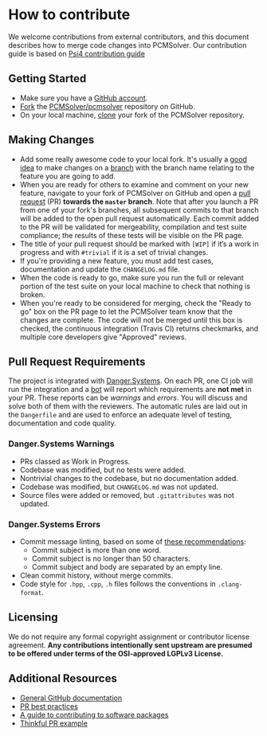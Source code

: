 # How to contribute

We welcome contributions from external contributors, and this document
describes how to merge code changes into PCMSolver.
Our contribution guide is based on [Psi4 contribution guide](https://github.com/psi4/psi4/blob/master/.github/CONTRIBUTING.md)

## Getting Started

* Make sure you have a [GitHub account](https://github.com/signup/free).
* [Fork](https://help.github.com/articles/fork-a-repo/) the
  [PCMSolver/pcmsolver](https://github.com/PCMSolver/pcmsolver) repository on GitHub.
* On your local machine,
  [clone](https://help.github.com/articles/cloning-a-repository/) your fork of
  the PCMSolver repository.

## Making Changes

* Add some really awesome code to your local fork.  It's usually a [good
  idea](http://blog.jasonmeridth.com/posts/do-not-issue-pull-requests-from-your-master-branch/)
  to make changes on a
  [branch](https://help.github.com/articles/creating-and-deleting-branches-within-your-repository/)
  with the branch name relating to the feature you are going to add.
* When you are ready for others to examine and comment on your new feature,
  navigate to your fork of PCMSolver on GitHub and open a
  [pull request](https://help.github.com/articles/using-pull-requests/) (PR)
  __towards the `master` branch__.
  Note that after you launch a PR from one of your fork's branches, all
  subsequent commits to that branch will be added to the open pull request
  automatically.
  Each commit added to the PR will be validated for mergeability, compilation
  and test suite compliance; the results of these tests will be visible on the
  PR page.
* The title of your pull request should be marked with `[WIP]` if it’s a work
  in progress and with `#trivial` if it is a set of trivial changes.
* If you're providing a new feature, you must add test cases, documentation and
  update the `CHANGELOG.md` file.
* When the code is ready to go, make sure you run the full or relevant portion
  of the test suite on your local machine to check that nothing is broken.
* When you're ready to be considered for merging, check the "Ready to go" box
  on the PR page to let the PCMSolver team know that the changes are complete.
  The code will not be merged until this box is checked, the continuous
  integration (Travis CI) returns checkmarks, and multiple core
  developers give "Approved" reviews.

## Pull Request Requirements

The project is integrated with [Danger.Systems](http://danger.systems/ruby/).
On each PR, one CI job will run the integration and a [bot](https://github.com/minazobot) will
report which requirements are **not met** in your PR.
These reports can be _warnings_ and _errors_. You will discuss and solve both
of them with the reviewers.
The automatic rules are laid out in the `Dangerfile` and are used to enforce an
adequate level of testing, documentation and code quality.

### Danger.Systems Warnings

* PRs classed as Work in Progress.
* Codebase was modified, but no tests were added.
* Nontrivial changes to the codebase, but no documentation added.
* Codebase was modified, but `CHANGELOG.md` was not updated.
* Source files were added or removed, but `.gitattributes` was not updated.

### Danger.Systems Errors

* Commit message linting, based on some of [these recommendations](https://chris.beams.io/posts/git-commit/):
  * Commit subject is more than one word.
  * Commit subject is no longer than 50 characters.
  * Commit subject and body are separated by an empty line.
* Clean commit history, without merge commits.
* Code style for `.hpp`, `.cpp`, `.h` files follows the conventions in
  `.clang-format`.

## Licensing

We do not require any formal copyright assignment or contributor license
agreement.
**Any contributions intentionally sent upstream are presumed to be offered under
terms of the OSI-approved LGPLv3 License.**

## Additional Resources

* [General GitHub documentation](https://help.github.com/)
* [PR best practices](http://codeinthehole.com/writing/pull-requests-and-other-good-practices-for-teams-using-github/)
* [A guide to contributing to software packages](http://www.contribution-guide.org)
* [Thinkful PR example](http://www.thinkful.com/learn/github-pull-request-tutorial/#Time-to-Submit-Your-First-PR)
